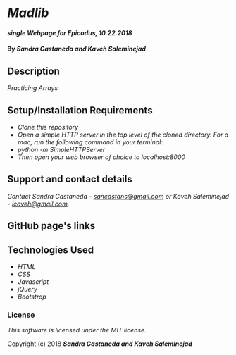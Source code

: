 # _Madlib_

#### _single Webpage for Epicodus, 10.22.2018_

#### By _**Sandra Castaneda and Kaveh Saleminejad**_

## Description

_Practicing Arrays_

## Setup/Installation Requirements

* _Clone this repository_
* _Open a simple HTTP server in the top level of the cloned directory. For a mac, run the following command in your terminal:_   
* _python -m SimpleHTTPServer_
* _Then open your web browser of choice to localhost:8000_

## Support and contact details

_Contact Sandra Castaneda - sancastans@gmail.com or Kaveh Saleminejad - lcaveh@gmail.com._

## GitHub page's links

## Technologies Used

* _HTML_
* _CSS_
* _Javascript_
* _jQuery_
* _Bootstrap_

### License

*This software is licensed under the MIT license.*

Copyright (c) 2018 **_Sandra Castaneda and Kaveh Saleminejad_**
